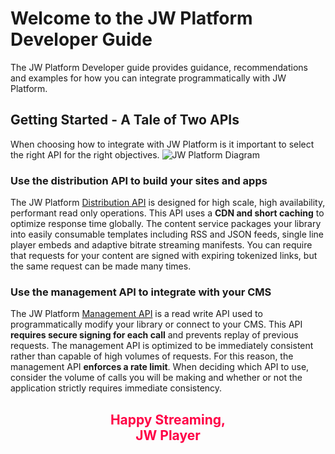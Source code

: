 # Welcome to the JW Platform Developer Guide

The JW Platform Developer guide provides guidance, recommendations and examples for how you can integrate programmatically with JW Platform.

## Getting Started - A Tale of Two APIs

When choosing how to integrate with JW Platform is it important to select the right API for the right objectives. ![JW Platform Diagram](/images/JWPlatformDiagram.png)

### Use the distribution API to build your sites and apps

The JW Platform [Distribution API](../building_your_site/index) is designed for high scale, high availability, performant read only operations. This API uses a **CDN and short caching** to optimize response time globally. The content service packages your library into easily consumable templates including RSS and JSON feeds, single line player embeds and adaptive bitrate streaming manifests. You can require that requests for your content are signed with expiring tokenized links, but the same request can be made many times.

### Use the management API to integrate with your CMS

The JW Platform [Management API](../integrating_with_your_cms/index) is a read write API used to programmatically modify your library or connect to your CMS. This API **requires secure signing for each call** and prevents replay of previous requests. The management API is optimized to be immediately consistent rather than capable of high volumes of requests. For this reason, the management API **enforces a rate limit**. When deciding which API to use, consider the volume of calls you will be making and whether or not the application strictly requires immediate consistency.


<h2 align="center" style="color:#FF0046">
Happy Streaming,<BR>
JW Player
</h2>

